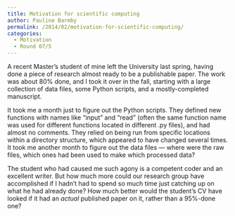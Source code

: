 ```yaml
---
title: Motivation for scientific computing
author: Pauline Barmby
permalink: /2014/02/motivation-for-scientific-computing/
categories:
  - Motivation
  - Round 07/5
---
```

A recent Master&#8217;s student of mine left the University last spring, having done a piece of research almost ready to be a publishable paper. The work was about 80% done, and I took it over in the fall, starting with a large collection of data files, some Python scripts, and a mostly-completed manuscript.

It took me a month just to figure out the Python scripts. They defined new functions with names like &#8220;input&#8221; and &#8220;read&#8221; (often the same function name was used for different functions located in different .py files), and had almost no comments. They relied on being run from specific locations within a directory structure, which appeared to have changed several times. It took me another month to figure out the data files &#8212; where were the raw files, which ones had been used to make which processed data?

The student who had caused me such agony is a competent coder and an excellent writer. But how much more could our research group have accomplished if I hadn&#8217;t had to spend so much time just catching up on what he had already done? How much better would the student&#8217;s CV have looked if it had an *actual* published paper on it, rather than a 95%-done one?

&nbsp;
